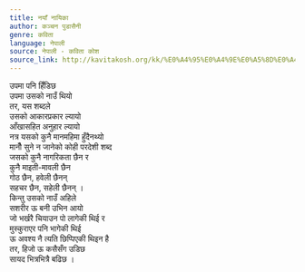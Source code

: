 ```yaml
---
title: नयाँ नायिका
author: कञ्चन पुडासैनी
genre: कविता
language: नेपाली
source: नेपाली - कविता कोश
source_link: http://kavitakosh.org/kk/%E0%A4%95%E0%A4%9E%E0%A5%8D%E0%A4%9A%E0%A4%A8_%E0%A4%AA%E0%A5%81%E0%A4%A1%E0%A4%BE%E0%A4%B8%E0%A5%88%E0%A4%A8%E0%A5%80
---
```


उपमा पनि हिँडिछ  
उपमा उसको नाउँ थियो  
तर, यस शब्दले  
उसको आकारप्रकार ल्यायो  
आँखासहित अनुहार ल्यायो  
नत्र यसको कुनै मानमहिमा हुँदैनथ्यो  
मानौँ सुने न जानेको कोही परदेशी शब्द  
जसको कुनै नागरिकता छैन र  
कुनै माइती-मावली छैन  
गोठ छैन, हवेली छैनन्  
सहचर छैन, सहेली छैनन् ।  
किन्तु उसको नाउँ अहिले  
सशरीर ऊ बनी उभिन आयो  
जो भर्खरै चियाउन पो लागेकी थिई र  
मुस्कुराएर पनि भागेकी थिई  
ऊ अवश्य नै त्यति छिप्पिएकी थिइन है  
तर, हिजो ऊ कसैसँग उडिछ  
सायद भित्रभित्रै बढिछ ।
